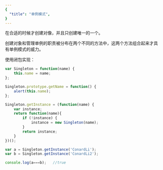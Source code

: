 ```yaml
---
{
  "title": "单例模式",
}
---
```


在合适的时候才创建对像，并且只创建唯一的一个。

创建对象和管理单例的职责被分布在两个不同的方法中，这两个方法组合起来才具有单例模式的威力。

使用闭包实现：

```js
var Singleton = function(name) {
    this.name = name;
};

Singleton.prototype.getName = function() {
    alert(this.name);
};

Singleton.getInstance = (function(name) {
    var instance;
    return function(name){
        if (!instance) {
            instance = new Singleton(name);
        }
        return instance;
    }
})();

var a = Singleton.getInstance('ConardLi');
var b = Singleton.getInstance('ConardLi2');

console.log(a===b);   //true
```